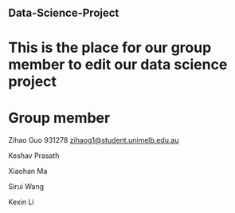 ## Data-Science-Project
# This is the place for our group member to edit our data science project
# Group member
Zihao Guo 931278 zihaog1@student.unimelb.edu.au

Keshav Prasath

Xiaohan Ma

Sirui Wang

Kexin Li

